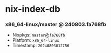 # nix-index-db
### x86_64-linux/master @ 240803.fa768fb
- Nixpkgs: `master`@[`fa768fb`](https://github.com/NixOS/nixpkgs/commit/fa768fbda99dc5f3bd615edc6fc403080c6c858e)
- Platform: `x86_64-linux`
- Timestamp: `20240803012756`
